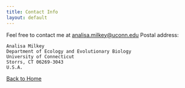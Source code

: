 ```yaml
---
title: Contact Info
layout: default
---
```


Feel free to contact me at <analisa.milkey@uconn.edu>
Postal address:

    Analisa Milkey
    Department of Ecology and Evolutionary Biology
    University of Connecticut
    Storrs, CT 06269-3043
    U.S.A.

[Back to Home](https://amilkey1.github.io/)
